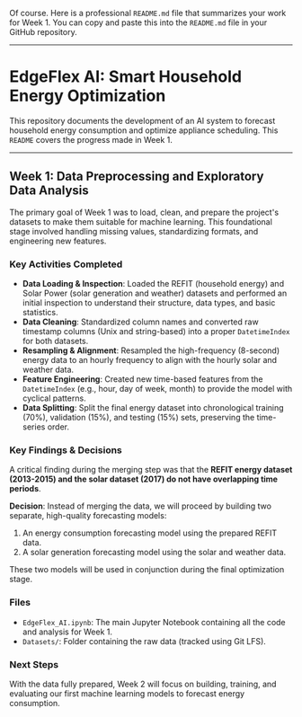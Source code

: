 Of course. Here is a professional `README.md` file that summarizes your work for Week 1. You can copy and paste this into the `README.md` file in your GitHub repository.

---

# EdgeFlex AI: Smart Household Energy Optimization

This repository documents the development of an AI system to forecast household energy consumption and optimize appliance scheduling. This `README` covers the progress made in Week 1.

---
## Week 1: Data Preprocessing and Exploratory Data Analysis

The primary goal of Week 1 was to load, clean, and prepare the project's datasets to make them suitable for machine learning. This foundational stage involved handling missing values, standardizing formats, and engineering new features.

### Key Activities Completed
* **Data Loading & Inspection**: Loaded the REFIT (household energy) and Solar Power (solar generation and weather) datasets and performed an initial inspection to understand their structure, data types, and basic statistics.
* **Data Cleaning**: Standardized column names and converted raw timestamp columns (Unix and string-based) into a proper `DatetimeIndex` for both datasets.
* **Resampling & Alignment**: Resampled the high-frequency (8-second) energy data to an hourly frequency to align with the hourly solar and weather data.
* **Feature Engineering**: Created new time-based features from the `DatetimeIndex` (e.g., hour, day of week, month) to provide the model with cyclical patterns.
* **Data Splitting**: Split the final energy dataset into chronological training (70%), validation (15%), and testing (15%) sets, preserving the time-series order.

### Key Findings & Decisions
A critical finding during the merging step was that the **REFIT energy dataset (2013-2015) and the solar dataset (2017) do not have overlapping time periods**.

**Decision**: Instead of merging the data, we will proceed by building two separate, high-quality forecasting models:
1.  An energy consumption forecasting model using the prepared REFIT data.
2.  A solar generation forecasting model using the solar and weather data.

These two models will be used in conjunction during the final optimization stage.

### Files
* `EdgeFlex_AI.ipynb`: The main Jupyter Notebook containing all the code and analysis for Week 1.
* `Datasets/`: Folder containing the raw data (tracked using Git LFS).

### Next Steps
With the data fully prepared, Week 2 will focus on building, training, and evaluating our first machine learning models to forecast energy consumption.
